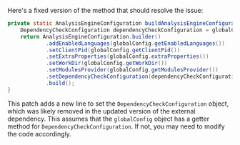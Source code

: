 Here's a fixed version of the method that should resolve the issue:

```java
private static AnalysisEngineConfiguration buildAnalysisEngineConfiguration() {
    DependencyCheckConfiguration dependencyCheckConfiguration = globalConfig.getDependencyCheckConfiguration();
    return AnalysisEngineConfiguration.builder()
            .addEnabledLanguages(globalConfig.getEnabledLanguages())
            .setClientPid(globalConfig.getClientPid())
            .setExtraProperties(globalConfig.extraProperties())
            .setWorkDir(globalConfig.getWorkDir())
            .setModulesProvider(globalConfig.getModulesProvider())
            .setDependencyCheckConfiguration(dependencyCheckConfiguration) // Add this line
            .build();
}
```

This patch adds a new line to set the `DependencyCheckConfiguration` object, which was likely removed in the updated version of the external dependency. This assumes that the `globalConfig` object has a getter method for `DependencyCheckConfiguration`. If not, you may need to modify the code accordingly.